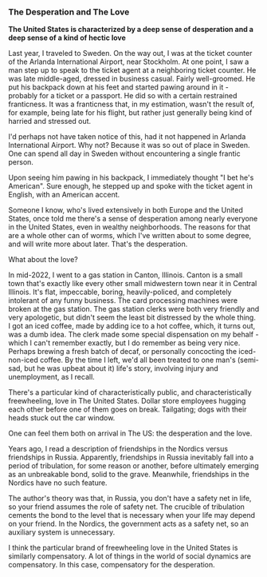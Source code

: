 ### The Desperation and The Love

<p><b>The United States is characterized by a deep sense of desperation and a deep sense of a kind of hectic love</b></p>

<p>Last year, I traveled to Sweden. On the way out, I was at the ticket counter of the Arlanda International Airport, near Stockholm.
At one point, I saw a man step up to speak to the ticket agent at a neighboring ticket counter.
He was late middle-aged, dressed in business casual. Fairly well-groomed.
He put his backpack down at his feet and started pawing around in it - probably for a ticket or a passport.
He did so with a certain restrained franticness.
It was a franticness that, in my estimation, wasn't the result of, for example, being late for his flight, but rather just generally being kind of harried and stressed out.</p>

<p>I'd perhaps not have taken notice of this, had it not happened in Arlanda International Airport.
Why not? Because it was so out of place in Sweden. One can spend all day in Sweden without encountering a single frantic person.</p>

<p>Upon seeing him pawing in his backpack, I immediately thought "I bet he's American".
Sure enough, he stepped up and spoke with the ticket agent in English, with an American accent.</p>

<p>Someone I know, who's lived extensively in both Europe and the United States, once told me there's a sense of desperation among nearly everyone in the United States, even in wealthy neighborhoods. 
The reasons for that are a whole other can of worms, which I've written about to some degree, and will write more about later.
That's the desperation.</p>

<p>What about the love?</p>

<p>In mid-2022, I went to a gas station in Canton, Illinois. Canton is a small town that's exactly like every other small midwestern town near it in Central Illinois.
It's flat, impeccable, boring, heavily-policed, and completely intolerant of any funny business.
The card processing machines were broken at the gas station.
The gas station clerks were both very friendly and very apologetic, but didn't seem the least bit distressed by the whole thing.
I got an iced coffee, made by adding ice to a hot coffee, which, it turns out, was a dumb idea.
The clerk made some special dispensation on my behalf - which I can't remember exactly, but I do remember as being very nice.
Perhaps brewing a fresh batch of decaf, or personally concocting the iced-non-iced coffee.
By the time I left, we'd all been treated to one man's (semi-sad, but he was upbeat about it) life's story, involving injury and unemployment, as I recall.</p>

<p>There's a particular kind of characteristically public, and characteristically freewheeling, love in The United States.
Dollar store employees hugging each other before one of them goes on break.
Tailgating; dogs with their heads stuck out the car window.</p>

<p>One can feel them both on arrival in The US: the desperation and the love.</p>

<p>Years ago, I read a description of friendships in the Nordics versus friendships in Russia.
Apparently, friendships in Russia inevitably fall into a period of tribulation, for some reason or another, before ultimately emerging as an unbreakable bond, solid to the grave.  
Meanwhile, friendships in the Nordics have no such feature.</p>

<p>The author's theory was that, in Russia, you don't have a safety net in life, so your friend assumes the role of safety net.
The crucible of tribulation cements the bond to the level that is necessary when your life may depend on your friend.
In the Nordics, the government acts as a safety net, so an auxiliary system is unnecessary.</p>

<p>I think the particular brand of freewheeling love in the United States is similarly compensatory.
A lot of things in the world of social dynamics are compensatory.
In this case, compensatory for the desperation.</p>
